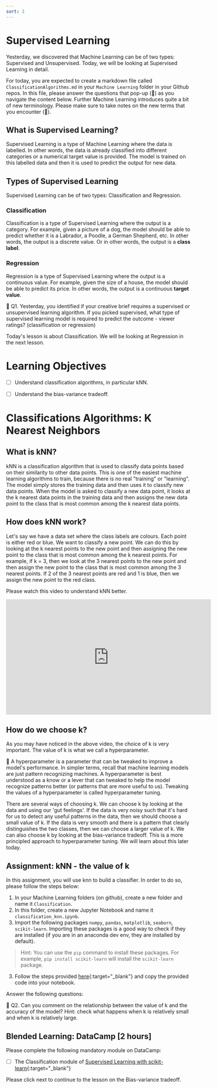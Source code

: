 ```yaml
---
sort: 2
---
```


# Supervised Learning

Yesterday, we discovered that Machine Learning can be of two types: Supervised and Unsupervised. Today, we will be looking at Supervised Learning in detail.

For today, you are expected to create a markdown file called ```ClassificationAlgorithms.md``` in your ```Machine Learning``` folder in your Github repos. In this file, please answer the questions that pop-up (:pencil:) as you navigate the content below. Further Machine Learning introduces quite a bit of new terminology. Please make sure to take notes on the new terms that you encounter (:bell:). 

## What is Supervised Learning?

Supervised Learning is a type of Machine Learning where the data is labelled. In other words, the data is already classified into different categories or a numerical target value is provided. The model is trained on this labelled data and then it is used to predict the output for new data.

## Types of Supervised Learning

Supervised Learning can be of two types: Classification and Regression.

### Classification

Classification is a type of Supervised Learning where the output is a category. For example, given a picture of a dog, the model should be able to predict whether it is a Labrador, a Poodle, a German Shepherd, etc. In other words, the output is a discrete value. Or in other words, the output is a **class label**.

### Regression

Regression is a type of Supervised Learning where the output is a continuous value. For example, given the size of a house, the model should be able to predict its price. In other words, the output is a continuous **target value**.

:pencil: Q1. Yesterday, you identified if your creative brief requires a supervised or unsupervised learning algorithm. If you picked supervised, what type of supervised learning model is required to predict the outcome - viewer ratings? (classification or regression)

Today's lesson is about Classification. We will be looking at Regression in the next lesson.

# Learning Objectives

- [ ] Understand classification algorithms, in particular kNN.
- [ ] Understand the bias-variance tradeoff.



# Classifications Algorithms: K Nearest Neighbors

## What is kNN?

kNN is a classification algorithm that is used to classify data points based on their similarity to other data points. This is one of the easiest machine learning algorithms to train, because there is no real "training" or "learning". The model simply stores the training data and then uses it to classify new data points. When the model is asked to classify a new data point, it looks at the k nearest data points in the training data and then assigns the new data point to the class that is most common among the k nearest data points.

## How does kNN work?

Let's say we have a data set where the class labels are colours. Each point is either red or blue. We want to classify a new point. We can do this by looking at the k nearest points to the new point and then assigning the new point to the class that is most common among the k nearest points. For example, if k = 3, then we look at the 3 nearest points to the new point and then assign the new point to the class that is most common among the 3 nearest points. If 2 of the 3 nearest points are red and 1 is blue, then we assign the new point to the red class.

Please watch this video to understand kNN better.

<iframe width="560" height="315" src="https://www.youtube.com/embed/0p0o5cmgLdE" title="YouTube video player" frameborder="0" allow="accelerometer; autoplay; clipboard-write; encrypted-media; gyroscope; picture-in-picture" allowfullscreen></iframe>

## How do we choose k?

As you may have noticed in the above video, the choice of k is very important.
The value of k is what we call a hyperparameter. 

:bell: A hyperparameter is a parameter that can be tweaked to improve a model's performance. In simpler terms, recall that machine learning models are just pattern recognizing machines. A hyperparameter is best understood as a know or a lever that can tweaked to help the model recognize patterns better (or patterns that are more useful to us). Tweaking the values of a hyperparameter is called hyperparameter tuning. 


There are several ways of choosing k. We can choose k by looking at the data and using our 'gut feelings'. If the data is very noisy such that it's hard for us to detect any useful patterns in the data, then we should choose a small value of k. If the data is very smooth and there is a pattern that clearly distinguishes the two classes, then we can choose a larger value of k. We can also choose k by looking at the bias-variance tradeoff. This is a more principled approach to hyperparameter tuning. We will learn about this later today.

## Assignment: kNN - the value of k

In this assignment, you will use knn to build a classifier. In order to do so, please follow the steps below:

1. In your Machine Learning folders (on github), create a new folder and name it ```Classification```.
2. In this folder, create a new Jupyter Notebook and name it `classification_knn.ipynb`.
2. Import the following packages `numpy`, `pandas`, `matplotlib`, `seaborn`, `scikit-learn`. Importing these packages is a good way to check if they are installed (if you are in an anaconda dev env, they are installed by default). 

> Hint: You can use the `pip` command to install these packages. For example, `pip install scikit-learn` will install the `scikit-learn` package. 

3. Follow the steps provided [here](https://www.datacamp.com/tutorial/k-nearest-neighbor-classification-scikit-learn){:target="_blank"} and copy the provided code into your notebook.

Answer the following questions:

:pencil: Q2. Can you comment on the relationship between the value of k and the accuracy of the model? Hint: check what happens when k is relatively small and when k is relatively large.

## Blended Learning: DataCamp [2 hours]

Please complete the following mandatory module on DataCamp:

- [ ] The Classification module of [Supervised Learning with scikit-learn](https://app.datacamp.com/learn/courses/supervised-learning-with-scikit-learn){:target="_blank"}

Please click next to continue to the lesson on the Bias-variance tradeoff.

